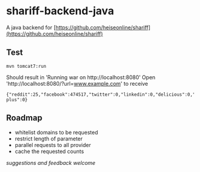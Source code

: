 # shariff-backend-java

A java backend for [https://github.com/heiseonline/shariff](https://github.com/heiseonline/shariff)

## Test

    mvn tomcat7:run

Should result in 'Running war on http://localhost:8080'
Open 'http://localhost:8080/?url=www.example.com' to receive

    {"reddit":25,"facebook":474517,"twitter":0,"linkedin":0,"delicious":0,"stumbleupon":5882,"pinterest":0,"google-plus":0}

## Roadmap

* whitelist domains to be requested
* restrict length of parameter
* parallel requests to all provider
* cache the requested counts


*suggestions and feedback welcome*
    